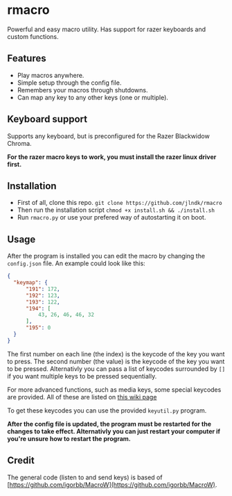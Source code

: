 # rmacro
Powerful and easy macro utility. Has support for razer keyboards and custom functions.

## Features
- Play macros anywhere.
- Simple setup through the config file.
- Remembers your macros through shutdowns.
- Can map any key to any other keys (one or multiple).

## Keyboard support
Supports any keyboard, but is preconfigured for the Razer Blackwidow Chroma.

**For the razer macro keys to work, you must install the razer linux driver first.**

## Installation
- First of all, clone this repo. `git clone https://github.com/jlndk/rmacro`
- Then run the installation script `chmod +x install.sh && ./install.sh`
- Run `rmacro.py` or use your prefered way of autostarting it on boot.

## Usage
After the program is installed you can edit the macro by changing the `config.json` file.
An example could look like this:
```json
{
  "keymap": {
      "191": 172,
      "192": 123,
      "193": 122,
      "194": [
          43, 26, 46, 46, 32
      ],
      "195": 0
  }
}

```

The first number on each line (the index) is the keycode of the key you want to press. The second number (the value) is the keycode of the key you want to be pressed. Alternativly you can pass a list of keycodes surrounded by `[]` if you want multiple keys to be pressed sequentially.

For more advanced functions, such as media keys, some special keycodes are provided. All of these are listed on [this wiki page](https://github.com/jlndk/rmacro/wiki/Special-Keycodes)

To get these keycodes you can use the provided `keyutil.py` program.

**After the config file is updated, the program must be restarted for the changes to take effect. Alternativly you can just restart your computer if you're unsure how to restart the program.**

## Credit
The general code (listen to and send keys) is based of [https://github.com/igorbb/MacroW](https://github.com/igorbb/MacroW).
